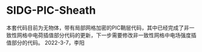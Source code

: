 # SIDG-PIC-Sheath
本套代码目前为无物体，带有局部网格加密的PIC鞘层代码，其中已经完成了非一致性网格中电荷插值部分代码的更新，下一步需要修改非一致性网格中电场强度插值部分的代码。
2022-3-7，李阳
